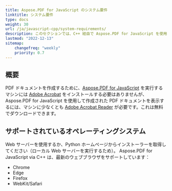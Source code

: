 ```yaml
---
title: Aspose.PDF for JavaScript のシステム要件
linktitle: システム要件
type: docs
weight: 30
url: /ja/javascript-cpp/system-requirements/
description: このセクションでは、C++ 経由で Aspose.PDF for JavaScript を使用するために必要なサポートされているオペレーティングシステムを一覧表示します。
lastmod: "2022-12-13"
sitemap:
    changefreq: "weekly"
    priority: 0.7
---
```


## 概要

PDF ドキュメントを作成するために、[Aspose.PDF for JavaScript](https://products.aspose.com/pdf/javascript-cpp/) を実行するマシンには [Adobe Acrobat](https://www.adobe.com/acrobat/acrobat-pro.html) をインストールする必要はありませんが、Aspose.PDF for JavaScript を使用して作成された PDF ドキュメントを表示するには、マシンに少なくとも [Adobe Acrobat Reader](https://www.adobe.com/acrobat/pdf-reader.html) が必要です。これは無料でダウンロードできます。

## サポートされているオペレーティングシステム

Web サーバーを使用するか、Python ホームページからインストーラーを取得してください（ローカル Web サーバーを実行するため）。
 Aspose.PDF for JavaScript via C++ は、最新のウェブブラウザをサポートしています：

- Chrome
- Edge
- Firefox
- WebKit/Safari